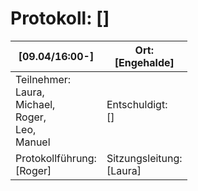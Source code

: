 # Protokoll: []

| [09.04/16:00-]                    | Ort: <br />[Engehalde]                       |
| ---------------------------------- | -------------------------------- |
| Teilnehmer:<br />Laura,<br />Michael,<br />Roger,<br />Leo,<br />Manuel | Entschuldigt:<br />[]            |
| Protokollführung:<br />[Roger]          | Sitzungsleitung:<br />[Laura] |
